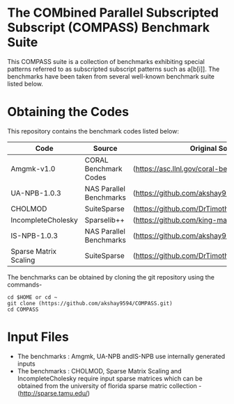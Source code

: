 
# The COMbined Parallel Subscripted Subscript (COMPASS) Benchmark Suite 
This COMPASS suite is a collection of benchmarks exhibiting special patterns
referred to as subscripted subscript patterns such as a[b[i]]. The benchmarks
have been taken from several well-known benchmark suite listed below.

# Obtaining the Codes

This repository contains the benchmark codes listed below:

| Code  | Source | Original Source link | 
| ------------- | ------------- | ------------- |
| Amgmk-v1.0  | CORAL Benchmark Codes | (https://asc.llnl.gov/coral-benchmarks)
| UA-NPB-1.0.3 | NAS Parallel Benchmarks | (https://github.com/akshay9594/SNU_NPB-1.0.3)
| CHOLMOD | SuiteSparse | (https://github.com/DrTimothyAldenDavis/SuiteSparse)
| IncompleteCholesky | Sparselib++ | (https://github.com/king-mahdi/IEGenLib)
| IS-NPB-1.0.3 | NAS Parallel Benchmarks | (https://github.com/akshay9594/SNU_NPB-1.0.3)
| Sparse Matrix Scaling | SuiteSparse | (https://github.com/DrTimothyAldenDavis/SuiteSparse)

The benchmarks can be obtained by cloning the git repository using the commands-
```
cd $HOME or cd ~
git clone (https://github.com/akshay9594/COMPASS.git)
cd COMPASS
```

# Input Files

- The benchmarks : Amgmk, UA-NPB andIS-NPB use internally generated inputs
- The benchmarks : CHOLMOD, Sparse Matrix Scaling and IncompleteCholesky require
   input sparse matrices which can be obtained from the university of florida
   sparse matric collection - (http://sparse.tamu.edu/)